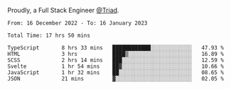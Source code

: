 Proudly, a Full Stack Engineer [@Triad](https://github.com/Triad-Behavioral-Health).
<!--START_SECTION:waka-->

```text
From: 16 December 2022 - To: 16 January 2023

Total Time: 17 hrs 50 mins

TypeScript       8 hrs 33 mins   ████████████░░░░░░░░░░░░░   47.93 %
HTML             3 hrs           ████▒░░░░░░░░░░░░░░░░░░░░   16.89 %
SCSS             2 hrs 14 mins   ███░░░░░░░░░░░░░░░░░░░░░░   12.59 %
Svelte           1 hr 54 mins    ██▓░░░░░░░░░░░░░░░░░░░░░░   10.66 %
JavaScript       1 hr 32 mins    ██░░░░░░░░░░░░░░░░░░░░░░░   08.65 %
JSON             21 mins         ▓░░░░░░░░░░░░░░░░░░░░░░░░   02.05 %
```

<!--END_SECTION:waka-->
